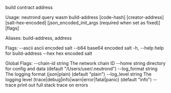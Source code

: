 build contract address

Usage:
  neutrond query wasm build-address [code-hash] [creator-address] [salt-hex-encoded] [json_encoded_init_args (required when set as fixed)] [flags]

Aliases:
  build-address, address

Flags:
      --ascii   ascii encoded salt
      --b64     base64 encoded salt
  -h, --help    help for build-address
      --hex     hex encoded salt

Global Flags:
      --chain-id string     The network chain ID
      --home string         directory for config and data (default "/Users/user/.neutrond")
      --log_format string   The logging format (json|plain) (default "plain")
      --log_level string    The logging level (trace|debug|info|warn|error|fatal|panic) (default "info")
      --trace               print out full stack trace on errors
